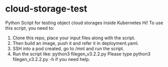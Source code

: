 # cloud-storage-test
Python Script for testing object cloud storages inside Kubernetes
Hi! To use this script, you need to:
1. Clone this repo, place your input files along with the script.
2. Then build an image, push it and refer it in deployment.yaml.
3. SSH into a pod created, go to /mnt and run the script.
4. Run the script like: python3 filegen_v3.2.2.py
Please type python3 filegen_v3.2.2.py -h if you need help.
